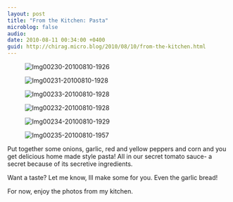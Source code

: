 ```yaml
---
layout: post
title: "From the Kitchen: Pasta"
microblog: false
audio: 
date: 2010-08-11 00:34:00 +0400
guid: http://chirag.micro.blog/2010/08/10/from-the-kitchen.html
---
```

<figure><img alt="Img00230-20100810-1926" src="http://www.chirag.biz/uploads/2018/8d949bd4d0.jpg"></figure><figure><img alt="Img00231-20100810-1928" src="http://www.chirag.biz/uploads/2018/0512a0b358.jpg"></figure><figure><img alt="Img00233-20100810-1928" src="http://www.chirag.biz/uploads/2018/b39de142c5.jpg"></figure><figure><img alt="Img00232-20100810-1928" src="http://www.chirag.biz/uploads/2018/953401fc08.jpg"></figure><figure><img alt="Img00234-20100810-1929" src="http://www.chirag.biz/uploads/2018/e84d7a6406.jpg"></figure><figure><img alt="Img00235-20100810-1957" src="http://www.chirag.biz/uploads/2018/985dbad7ee.jpg"></figure><p>Put together some onions, garlic, red and yellow peppers and corn and you get delicious home made style pasta! All in our secret tomato sauce- a secret because of its secretive ingredients.</p>
<p>Want a taste? Let me know, Ill make some for you. Even the garlic bread!</p>
<p>For now, enjoy the photos from my kitchen.</p>
